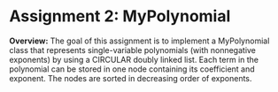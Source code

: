 # Assignment 2: MyPolynomial

**Overview:** The goal of this assignment is to implement a MyPolynomial class that represents single-variable
polynomials (with nonnegative exponents) by using a CIRCULAR doubly linked list. Each term in
the polynomial can be stored in one node containing its coefficient and exponent. The nodes are
sorted in decreasing order of exponents. 
